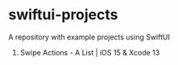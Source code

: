 # swiftui-projects
A repository with example projects using SwiftUI 

1. Swipe Actions - A List | iOS 15 & Xcode 13
